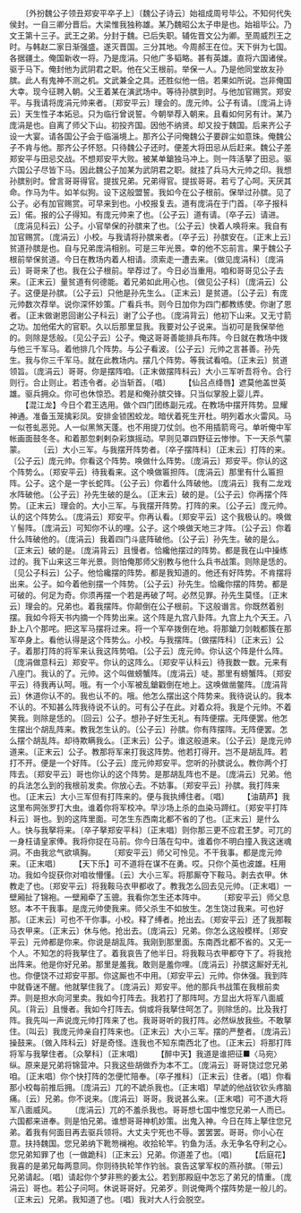 <!-- { "loadSidebar": true } -->
　　〔外扮魏公子领丑郑安平卒子上〕〔魏公子诗云〕始祖成周号毕公。不知何代失侯封。一自三卿分晋后。大梁惟我独称雄。某乃魏昭公太子申是也。始祖毕公。乃文王第十三子。武王之弟。分封于魏。已后失职。辅佐晋文公为卿。至周威烈王之时。与韩赵二家日渐强盛。遂灭晋国。三分其地。今周郝王在位。天下倂为七国。各据疆土。俺国新收一将。乃是庞涓。只他广多韬略。甚有英雄。直将六国诸侯。驱于马下。俺封他为武阴君之职。他在父王根前。举保一人。乃是他同堂故友孙膑。此人有鬼神不测之机。文武兼全之具。还胜似他一倍。若果如所说。岂非俺国大幸。现今征聘入朝。父王着某在演武场中。等待孙膑到时。与他加官赐赏。郑安平。与我请将庞涓元帅来者。〔郑安平云〕理会的。庞元帅。公子有请。〔庞涓上诗云〕天生性子本妬忌。只为临行曾说誓。今朝举荐入朝来。且看如何另有计。某乃庞涓是也。自离了师父下山。初投齐国。因他不纳贤。却又投于魏国。后来齐公子设一大宴。请各国公子会于临淄境上。那齐公子问俺魏公子要辟尘如意珠。俺魏公子不肯与他。那齐公子怀怒。只待魏公子还时。便差大将田忌从后赶来。魏公子差郑安平与田忌交战。不想郑安平大败。被某单鎗独马冲上。则一阵活拏了田忌。驱六国公子尽皆下马。因此魏公子加某为武阴君之职。就挂了兵马大元帅之印。我想孙膑别时。曾言哥哥得官。提拔兄弟。兄弟得官。提拔哥哥。若亏了心呵。天厌其命。作马为牛。如羊似狗。设下这般盟誓。我如今在公子根前。保举过孙膑。见了公子。必有加官赐赏。可早来到也。小校报复去。道有庞涓在于门首。〔卒子报科云〕偌。报的公子得知。有庞元帅来了也。〔公子云〕道有请。〔卒子云〕请进。〔庞涓见科云〕公子。小官举保的孙膑来了也。〔公子云〕快着人唤将来。我自有加官赐赏。〔庞涓云〕小校。与我请将孙膑来者。〔卒子云〕孙膑安在。〔正末上云〕贫道孙膑是也。自与兄弟庞涓相别。可是三年光景。幸的他不忘前言。果于魏公子根前举保贫道。今日在教场内着人相请。须索走一遭去来。〔做见庞涓科〕〔庞涓云〕哥哥来了也。我在公子根前。举荐过了。今日必当重用。咱和哥哥见公子去来。〔正末云〕量贫道有何德能。着兄弟如此用心也。〔做见公子科〕〔庞涓云〕公子。这便是孙膑。〔公子云〕只他是孙先生么。〔正末云〕是贫道。〔公子云〕有庞元帅数次荐举。说你深怀妙策。广看兵书。则今日加你为四门都教练使。你谢了恩者。〔正末做谢恩回谢公子科云〕谢了公子也。〔庞涓背云〕他初下山来。又无寸箭之功。加他偌大的官职。久以后那里显我。我要对公子说来。当初可是我保举他的。则除是恁般。〔见公子云〕公子。俺这哥哥善能排兵布阵。今日就在教场中拨与他三千军马。着他排几个阵势。与公子看波。〔公子云〕元帅之言甚善。孙先生。我与你三千军马。就在此教场内。摆几个阵势。等我试看咱。〔正末云〕贫道领旨。〔庞涓云〕哥哥。你是摆阵咱。〔正末做摆阵科云〕大小三军听吾将令。合行则行。合止则止。若违令者。必当斩首。〔唱〕
　　【仙吕点绛唇】遮莫他盖世英雄。驱兵拥众。你可也休惊恐。若是和俺孙膑交锋。只当似掌股上婴儿弄。
　　【混江龙】今日个君王选用。做个四门团练副元戎。在教场中摆开阵势。显耀神通。准备玉笼擒彩凤。安排金锁困蛟龙。暗伏着死生开杜。明列着水火雷风。马一似苍虬恶兕。人一似黑煞天蓬。也不用提刀仗剑。也不用插箭弯弓。单听俺中军帐画面鼓冬冬。和着那忽剌剌杂彩旗摇动。早则见罩四野征云惨惨。下一天杀气蒙蒙。
　　〔云〕大小三军。与我摆开阵势者。〔卒子摆阵科〕〔正末云〕打阵的来。〔公子云〕庞元帅。你看这个阵势。唤做什么阵势。〔庞涓云〕郑安平。你认的这个阵势么。〔郑安平云〕待我看来。这个唤做匾担阵。〔庞涓云〕那里有什么匾担阵。公子。这个是一字长蛇阵。〔公子云〕你着什么阵破他。〔庞涓云〕我有二龙戏水阵破他。〔公子云〕孙先生破的是么。〔正末云〕破的是。〔公子云〕你再摆个阵势。〔正末云〕理会的。大小三军。与我摆开阵势。打阵的来。〔公子云〕庞元帅。认的这个阵势么。〔庞涓云〕郑安平。你再认看。〔郑安平云〕这个我极认的。唤做丫髻阵。〔庞涓云〕可知你不认的哩。公子。这个唤做天地三才阵。〔公子云〕你着什么阵破他的。〔庞涓云〕我着四门斗底阵破他。〔公子云〕孙先生。破的是么。〔正末云〕破的是。〔庞涓背云〕且慢者。恰纔他摆过的阵势。都是我在山中操练过的。我下山来这三年光景。则怕俺那师父别教与他什么兵书战策。则除是恁的。〔见公子科云〕公子。他恰纔摆的阵势。都是我知道的。他还有好阵势。不肯摆将出来。公子。如今着他别摆一个阵势。〔公子云〕孙先生。恰纔你摆的阵势。都是可破的。何足为奇。你须再摆一个若是再破了呵。必然见罪。孙先生莫怪。〔正末云〕理会的。兄弟也。着我摆阵。你颠倒在公子根前。下这般谮言。你既然着别摆。我如今将天书内摘一个阵势出来。这个阵是九宫八卦阵。九宫上九个天王。八卦上八个那咤。把这军马摆将过来。将一个军卒拨倒在地。将那鎗刀剑戟都簇在那军卒身上。看他认得是这个阵势么。小校。与我摆阵。〔做摆阵科〕〔正末云〕公子。着那打阵的将军来认我这阵势咱。〔公子云〕庞元帅。你认这个阵是什么阵。〔庞涓做意科云〕郑安平。你认的这阵么。〔郑安平认科云〕待我数一数。元来有八座门。我认的了。元帅。这个叫做螃蟹阵。〔庞涓云〕唗。那里有螃蟹阵。〔郑安平云〕待我再认呵。哦。有一个小军被乱鎗戳倒在地上。这唤做凿鳖阵。〔庞涓背云〕休道你认不的。我也认不的。哦。他怎么摆出这个阵势来。我待说认的。我本不认的。不知甚么阵我待说不认的。可有公子在此。对着众将。我是个元帅。不着笑我。则除是恁的。〔回云〕公子。想孙子好生无礼。有阵便摆。无阵便罢。他怎生摆出个胡乱阵来。教我怎生认的。〔公子云〕孙膑。你有阵摆阵。无阵便罢。怎么摆个胡乱阵。却待欺瞒我么。〔正末云〕公子。谁这般道来。〔公子云〕是庞元帅道来。〔正末云〕公子。教那将军来打我这阵势。他若打得开。岂不是胡乱阵。若打不开。便是一个好阵。〔公子云〕庞元帅郑安平。您听的孙膑说么。教你两个打阵去。〔郑安平云〕哥也你认的这个阵势。是那胡乱阵也不是。〔庞涓云〕兄弟。他的兵法怎么到的我根前发卖。你放心去。不妨事。〔郑安平云〕孙膑。我打阵来也。〔正末云〕大小三军但有打阵来的。便与我执缚住者。〔唱〕
　　【油葫芦】我这里布网张罗打大虫。谁着你将军校冲。早沙场上杀的血染马蹄红。〔郑安平打阵科云〕哥也。到的这阵里面。可怎生东西南北都不省的了也。〔正末云〕是什么人。快与我拏将来。〔卒子拏郑安平科〕〔正末唱〕则你那三更不应君王梦。可兀的一身枉请皇家俸。我将你捉在马前。你今日落在勾中。谁着你不明白撞入我这迷魂洞。不由我忿气欲填胸。
　　〔郑安平云〕师父可怜见。不干我事。都是庞元帅来。〔正末唱〕
　　【天下乐】可不道将在谋不在勇。哎。只你个英也波雄。枉用功。我如今捉获你对咱妆懵懂。〔云〕大小三军。将那厮夺下鞍马。剥去衣甲。休教走了也。〔郑安平云〕将我鞍马衣甲都收了。教我怎么回去见元帅。〔正末唱〕一壁厢扯了锦袍。一壁厢牵了玉骢。我看你怎生还本阵中。
　　〔郑安平云〕师父息怒。本不干我事。是庞元帅使我来。师父杀生不如放生。怎生饶过我来。可也好那。〔正末云〕可也不干你事。小校。释了缚者。抢出去。〔郑安平云〕还了我那鞍马衣甲来。〔正末云〕休与他。抢出去。〔庞涓云〕兄弟。你怎么这般模样。〔郑安平云〕元帅都是你来。你说是胡乱阵。我刚到那里面。东南西北都不省的。又无一个人。不知怎的将我拏住了。着我哀告了他半日。将我鞍马衣甲都夺下了。将我抢出阵来。他是你好兄弟。那里是羞我。敢则是羞你哩。〔庞涓云〕孙膑这厮好无礼也。你便饶不过郑安平那。你这厮也不中用。〔郑安平云〕元帅。你休强。我到阵中就昏迷不醒。他就拏住我了。〔庞涓云〕郑安平。他的那兵书战策在我根前卖弄。则是担水向河里卖。我如今打阵去。我若打了那阵呵。方显出大将军八面威风。〔背云〕且慢者。我如今打阵去。倘或将我拏住呵怎了。则除恁的。比及我打阵。我先叫一声说庞元帅打阵来了也。我哥哥听的我打阵。必然纵放我些。不敢拏住。〔叫云〕我庞元帅亲自打阵来也。〔正末云〕大小三军。摆的严整者。〔庞涓云〕操鼓来。〔做入阵科云〕好是奇怪。连我也不知东南西北了也。〔正末云〕将那打阵将军与我拏住者。〔众拏科〕〔正末唱〕
　　【醉中天】我道是谁把征■〈马宛〉纵。原来是兄弟将锦营冲。只我这些胡做乔为本不工。〔庞涓云〕哥哥饶过您兄弟咱。〔正末唱〕你个快打阵的怎便忙陪奉。〔卒子推科〕〔正末云〕住者。〔唱〕你看那小校每前推后拥。〔庞涓云〕兀的不諕杀我也。〔正末唱〕早諕的他战钦钦头疼脑痛。〔云〕兄弟。你不说来。〔庞涓云〕哥哥。我说甚么来。〔正末唱〕可不道大将军八面威风。
　　〔庞涓云〕兀的不羞杀我也。哥哥想七国中惟您兄弟一人而已。六国都来进奉。则是怕兄弟。谁想哥哥神机妙策。出鬼入神。今日在阵上拏住您兄弟。着我有何面目再去驱兵领将。大丈夫宁死也不辱。罢罢罢。哥哥。你小心在意。扶持魏国。您兄弟纳下靴笏襕袍。收拾轮竿。钓鱼为活。永无争名夺利之心。您兄弟知罪了也〔一做跪科〕〔正末云〕兄弟。你道差了也。〔唱〕
　　【后庭花】我喜的是弟兄每两意同。你则待执轮竿作钓翁。哀告这掌军权的燕孙膑。〔带云〕兄弟请起。〔唱〕请起你个梦非熊的姜太公。若到那殿庭中怎忘了弟兄的情重。〔庞涓云〕哥也。若公子问呵。休说哥哥好。兄弟歹。则说俺两个摆阵势是一般儿的。〔正末云〕兄弟。我知道了也。〔唱〕我对大人行会脱空。
